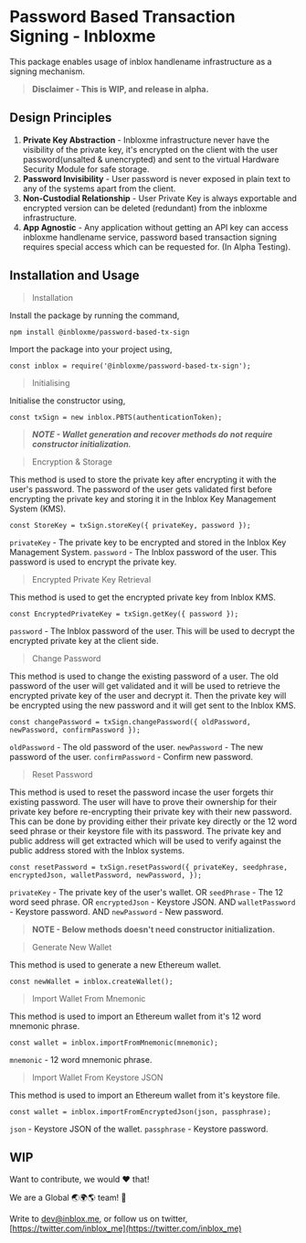 
# Password Based Transaction Signing - Inbloxme

  

This package enables usage of inblox handlename infrastructure as a signing mechanism.


> **Disclaimer - This is WIP, and release in alpha.**


## Design Principles

 1. **Private Key Abstraction** - Inbloxme infrastructure never have the visibility of the private key, it's encrypted on the client with the user password(unsalted & unencrypted) and sent to the virtual Hardware Security Module for safe storage.
 2. **Password Invisibility** - User password is never exposed in plain text to any of the systems apart from the client.
 3. **Non-Custodial Relationship** - User Private Key is always exportable and encrypted version can be deleted (redundant) from the inbloxme infrastructure.
 4. **App Agnostic** - Any application without getting an API key can access inbloxme handlename service, password based transaction signing requires special access which can be requested for. (In Alpha Testing).

## Installation and Usage

> Installation

Install the package by running the command,

```npm install @inbloxme/password-based-tx-sign```


Import the package into your project using,

```const inblox = require('@inbloxme/password-based-tx-sign');```


> Initialising

Initialise the constructor using,

```const txSign = new inblox.PBTS(authenticationToken);```

> ***NOTE - Wallet generation and recover methods do not require constructor initialization.***


> Encryption & Storage

This method is used to store the private key after encrypting it with the user's password.
The password of the user gets validated first before encrypting the private key and storing it in the Inblox Key Management System (KMS).

```const StoreKey = txSign.storeKey({ privateKey, password });```

`privateKey` - The private key to be encrypted and stored in the Inblox Key Management System.
`password` - The Inblox password of the user. This password is used to encrypt the private key.

    
> Encrypted Private Key Retrieval

This method is used to get the encrypted private key from Inblox KMS.

```const EncryptedPrivateKey = txSign.getKey({ password });```

`password` - The Inblox password of the user. This will be used to decrypt the encrypted private key at the client side.


> Change Password

This method is used to change the existing password of a user. The old password of the user will get validated and it will be used to retrieve the encrypted private key of the user and decrypt it. Then the private key will be encrypted using the new password and it will get sent to the Inblox KMS.

```const changePassword = txSign.changePassword({ oldPassword, newPassword, confirmPassword });```

`oldPassword` - The old password of the user.
`newPassword` - The new password of the user.
`confirmPassword` - Confirm new password.


> Reset Password

This method is used to reset the password incase the user forgets thir existing password. The user will have to prove their ownership for their private key before re-encrypting their private key with their new password. This can be done by providing either their private key directly or the 12 word seed phrase or their keystore file with its password. The private key and public address will get extracted which will be used to verify against the public address stored with the Inblox systems.

```const resetPassword = txSign.resetPassword({ privateKey, seedphrase, encryptedJson, walletPassword, newPassword, });```

`privateKey` - The private key of the user's wallet.
OR
`seedPhrase` - The 12 word seed phrase.
OR
`encryptedJson` - Keystore JSON.
AND
`walletPassword` - Keystore password.
AND
`newPassword` - New password.


> **NOTE - Below methods doesn't need constructor initialization.**


> Generate New Wallet

This method is used to generate a new Ethereum wallet.

```const newWallet = inblox.createWallet();```


> Import Wallet From Mnemonic

This method is used to import an Ethereum wallet from it's 12 word mnemonic phrase.

```const wallet = inblox.importFromMnemonic(mnemonic);```

`mnemonic` - 12 word mnemonic phrase.


> Import Wallet From Keystore JSON

This method is used to import an Ethereum wallet from it's keystore file.

```const wallet = inblox.importFromEncryptedJson(json, passphrase);```

`json` - Keystore JSON of the wallet.
`passphrase` - Keystore password.


## WIP

Want to contribute, we would :heart: that!

We are a Global :earth_asia::earth_africa::earth_americas: team! :muscle:

Write to dev@inblox.me, or follow us on twitter, [https://twitter.com/inblox_me](https://twitter.com/inblox_me)
